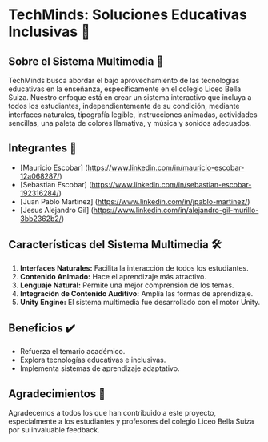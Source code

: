 # TechMinds: Soluciones Educativas Inclusivas 📘

## Sobre el Sistema Multimedia 🌟

TechMinds busca abordar el bajo aprovechamiento de las tecnologías educativas en la enseñanza, específicamente en el colegio Liceo Bella Suiza. Nuestro enfoque está en crear un sistema interactivo que incluya a todos los estudiantes, independientemente de su condición, mediante interfaces naturales, tipografía legible, instrucciones animadas, actividades sencillas, una paleta de colores llamativa, y música y sonidos adecuados. 

## Integrantes 👥

- [Mauricio Escobar] (https://www.linkedin.com/in/mauricio-escobar-12a068287/)
- [Sebastian Escobar] (https://www.linkedin.com/in/sebastian-escobar-192316284/)
- [Juan Pablo Martínez] (https://www.linkedin.com/in/jpablo-martinez/)
- [Jesus Alejandro Gil] (https://www.linkedin.com/in/alejandro-gil-murillo-3bb2362b2/)

## Características del Sistema Multimedia 🛠️

1. **Interfaces Naturales:** Facilita la interacción de todos los estudiantes.
2. **Contenido Animado:** Hace el aprendizaje más atractivo.
3. **Lenguaje Natural:** Permite una mejor comprensión de los temas.
4. **Integración de Contenido Auditivo:** Amplía las formas de aprendizaje.
5. **Unity Engine:** El sistema multimedia fue desarrollado con el motor Unity.

## Beneficios ✔️

- Refuerza el temario académico.
- Explora tecnologías educativas e inclusivas.
- Implementa sistemas de aprendizaje adaptativo.

## Agradecimientos 💖

Agradecemos a todos los que han contribuido a este proyecto, especialmente a los estudiantes y profesores del colegio Liceo Bella Suiza por su invaluable feedback.

